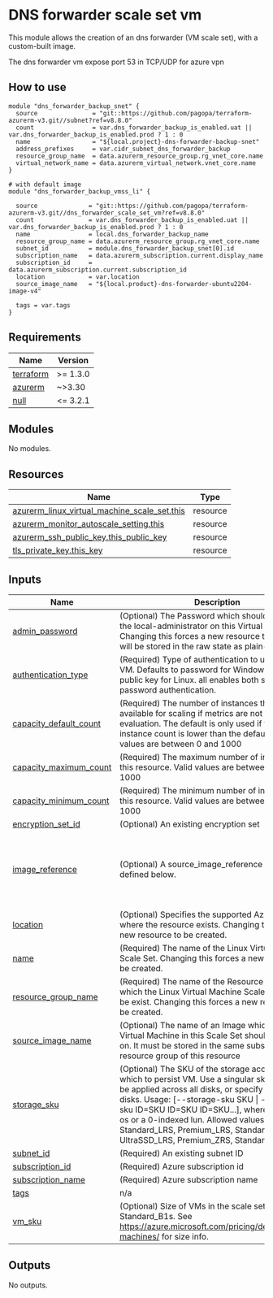 # DNS forwarder scale set vm

This module allows the creation of an dns forwarder (VM scale set), with a custom-built image.

The dns forwarder vm expose port 53 in TCP/UDP for azure vpn

## How to use

```hcl
module "dns_forwarder_backup_snet" {
  source               = "git::https://github.com/pagopa/terraform-azurerm-v3.git//subnet?ref=v8.8.0"
  count                = var.dns_forwarder_backup_is_enabled.uat || var.dns_forwarder_backup_is_enabled.prod ? 1 : 0
  name                 = "${local.project}-dns-forwarder-backup-snet"
  address_prefixes     = var.cidr_subnet_dns_forwarder_backup
  resource_group_name  = data.azurerm_resource_group.rg_vnet_core.name
  virtual_network_name = data.azurerm_virtual_network.vnet_core.name
}

# with default image
module "dns_forwarder_backup_vmss_li" {

  source              = "git::https://github.com/pagopa/terraform-azurerm-v3.git//dns_forwarder_scale_set_vm?ref=v8.8.0"
  count               = var.dns_forwarder_backup_is_enabled.uat || var.dns_forwarder_backup_is_enabled.prod ? 1 : 0
  name                = local.dns_forwarder_backup_name
  resource_group_name = data.azurerm_resource_group.rg_vnet_core.name
  subnet_id           = module.dns_forwarder_backup_snet[0].id
  subscription_name   = data.azurerm_subscription.current.display_name
  subscription_id     = data.azurerm_subscription.current.subscription_id
  location            = var.location
  source_image_name   = "${local.product}-dns-forwarder-ubuntu2204-image-v4"

  tags = var.tags
}

```

<!-- markdownlint-disable -->
<!-- BEGINNING OF PRE-COMMIT-TERRAFORM DOCS HOOK -->
## Requirements

| Name | Version |
|------|---------|
| <a name="requirement_terraform"></a> [terraform](#requirement\_terraform) | >= 1.3.0 |
| <a name="requirement_azurerm"></a> [azurerm](#requirement\_azurerm) | ~>3.30 |
| <a name="requirement_null"></a> [null](#requirement\_null) | <= 3.2.1 |

## Modules

No modules.

## Resources

| Name | Type |
|------|------|
| [azurerm_linux_virtual_machine_scale_set.this](https://registry.terraform.io/providers/hashicorp/azurerm/latest/docs/resources/linux_virtual_machine_scale_set) | resource |
| [azurerm_monitor_autoscale_setting.this](https://registry.terraform.io/providers/hashicorp/azurerm/latest/docs/resources/monitor_autoscale_setting) | resource |
| [azurerm_ssh_public_key.this_public_key](https://registry.terraform.io/providers/hashicorp/azurerm/latest/docs/resources/ssh_public_key) | resource |
| [tls_private_key.this_key](https://registry.terraform.io/providers/hashicorp/tls/latest/docs/resources/private_key) | resource |

## Inputs

| Name | Description | Type | Default | Required |
|------|-------------|------|---------|:--------:|
| <a name="input_admin_password"></a> [admin\_password](#input\_admin\_password) | (Optional) The Password which should be used for the local-administrator on this Virtual Machine. Changing this forces a new resource to be created. will be stored in the raw state as plain-text | `string` | `null` | no |
| <a name="input_authentication_type"></a> [authentication\_type](#input\_authentication\_type) | (Required) Type of authentication to use with the VM. Defaults to password for Windows and SSH public key for Linux. all enables both ssh and password authentication. | `string` | `"SSH"` | no |
| <a name="input_capacity_default_count"></a> [capacity\_default\_count](#input\_capacity\_default\_count) | (Required) The number of instances that are available for scaling if metrics are not available for evaluation. The default is only used if the current instance count is lower than the default. Valid values are between 0 and 1000 | `number` | `1` | no |
| <a name="input_capacity_maximum_count"></a> [capacity\_maximum\_count](#input\_capacity\_maximum\_count) | (Required) The maximum number of instances for this resource. Valid values are between 0 and 1000 | `number` | `1` | no |
| <a name="input_capacity_minimum_count"></a> [capacity\_minimum\_count](#input\_capacity\_minimum\_count) | (Required) The minimum number of instances for this resource. Valid values are between 0 and 1000 | `number` | `1` | no |
| <a name="input_encryption_set_id"></a> [encryption\_set\_id](#input\_encryption\_set\_id) | (Optional) An existing encryption set | `string` | `null` | no |
| <a name="input_image_reference"></a> [image\_reference](#input\_image\_reference) | (Optional) A source\_image\_reference block as defined below. | <pre>object({<br>    publisher = string<br>    offer     = string<br>    sku       = string<br>    version   = string<br>  })</pre> | <pre>{<br>  "offer": "0001-com-ubuntu-server-jammy",<br>  "publisher": "Canonical",<br>  "sku": "22_04-lts-gen2",<br>  "version": "latest"<br>}</pre> | no |
| <a name="input_location"></a> [location](#input\_location) | (Optional) Specifies the supported Azure location where the resource exists. Changing this forces a new resource to be created. | `string` | `"westeurope"` | no |
| <a name="input_name"></a> [name](#input\_name) | (Required) The name of the Linux Virtual Machine Scale Set. Changing this forces a new resource to be created. | `string` | n/a | yes |
| <a name="input_resource_group_name"></a> [resource\_group\_name](#input\_resource\_group\_name) | (Required) The name of the Resource Group in which the Linux Virtual Machine Scale Set should be exist. Changing this forces a new resource to be created. | `string` | n/a | yes |
| <a name="input_source_image_name"></a> [source\_image\_name](#input\_source\_image\_name) | (Optional) The name of an Image which each Virtual Machine in this Scale Set should be based on. It must be stored in the same subscription & resource group of this resource | `string` | n/a | yes |
| <a name="input_storage_sku"></a> [storage\_sku](#input\_storage\_sku) | (Optional) The SKU of the storage account with which to persist VM. Use a singular sku that would be applied across all disks, or specify individual disks. Usage: [--storage-sku SKU \| --storage-sku ID=SKU ID=SKU ID=SKU...], where each ID is os or a 0-indexed lun. Allowed values: Standard\_LRS, Premium\_LRS, StandardSSD\_LRS, UltraSSD\_LRS, Premium\_ZRS, StandardSSD\_ZRS. | `string` | `"StandardSSD_LRS"` | no |
| <a name="input_subnet_id"></a> [subnet\_id](#input\_subnet\_id) | (Required) An existing subnet ID | `string` | `null` | no |
| <a name="input_subscription_id"></a> [subscription\_id](#input\_subscription\_id) | (Required) Azure subscription id | `string` | n/a | yes |
| <a name="input_subscription_name"></a> [subscription\_name](#input\_subscription\_name) | (Required) Azure subscription name | `string` | n/a | yes |
| <a name="input_tags"></a> [tags](#input\_tags) | n/a | `map(any)` | n/a | yes |
| <a name="input_vm_sku"></a> [vm\_sku](#input\_vm\_sku) | (Optional) Size of VMs in the scale set. Default to Standard\_B1s. See https://azure.microsoft.com/pricing/details/virtual-machines/ for size info. | `string` | `"Standard_B1s"` | no |

## Outputs

No outputs.
<!-- END OF PRE-COMMIT-TERRAFORM DOCS HOOK -->
